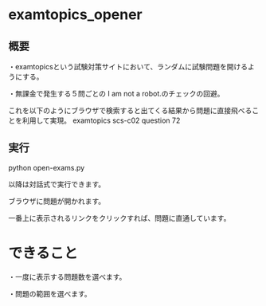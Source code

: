 # examtopics_opener

## 概要
・examtopicsという試験対策サイトにおいて、ランダムに試験問題を開けるようにする。　　　

・無課金で発生する５問ごとの I am not a robot.のチェックの回避。

これを以下のようにブラウザで検索すると出てくる結果から問題に直接飛べることを利用して実現。
examtopics scs-c02 question 72

## 実行

python open-exams.py

以降は対話式で実行できます。

ブラウザに問題が開かれます。

一番上に表示されるリンクをクリックすれば、問題に直通しています。

# できること

・一度に表示する問題数を選べます。

・問題の範囲を選べます。

